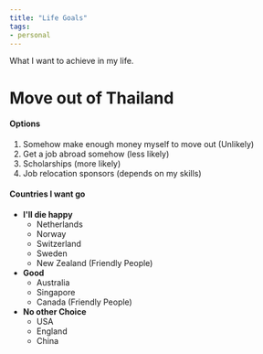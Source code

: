 ```yaml
---
title: "Life Goals"
tags:
- personal
---
```


What I want to achieve in my life.

# Move out of Thailand

#### Options
1. Somehow make enough money myself to move out (Unlikely)
2. Get a job abroad somehow (less likely)
3. Scholarships (more likely)
4. Job relocation sponsors (depends on my skills)

#### Countries I want go
- **I'll die happy**
	- Netherlands
	- Norway 
	- Switzerland 
	-  Sweden
    - New Zealand (Friendly People)
- **Good**
  - Australia
  - Singapore
  - Canada (Friendly People)
- **No other Choice**
  - USA
  - England
  - China